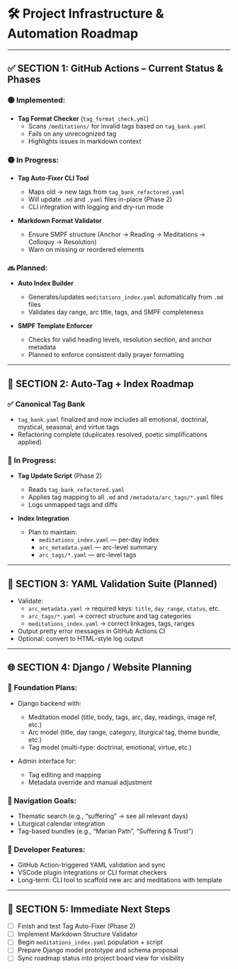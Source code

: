 
# 🛠️ Project Infrastructure & Automation Roadmap

---

## ✅ SECTION 1: GitHub Actions – Current Status & Phases

### 🟢 Implemented:

- **Tag Format Checker** (`tag_format_check.yml`)
  - Scans `/meditations/` for invalid tags based on `tag_bank.yaml`
  - Fails on any unrecognized tag
  - Highlights issues in markdown context

### 🟡 In Progress:

- **Tag Auto-Fixer CLI Tool**
  - Maps old → new tags from `tag_bank_refactored.yaml`
  - Will update `.md` and `.yaml` files in-place (Phase 2)
  - CLI integration with logging and dry-run mode

- **Markdown Format Validator**
  - Ensure SMPF structure (Anchor → Reading → Meditations → Colloquy → Resolution)
  - Warn on missing or reordered elements

### 🔜 Planned:

- **Auto Index Builder**
  - Generates/updates `meditations_index.yaml` automatically from `.md` files
  - Validates day range, arc title, tags, and SMPF completeness

- **SMPF Template Enforcer**
  - Checks for valid heading levels, resolution section, and anchor metadata
  - Planned to enforce consistent daily prayer formatting

---

## 🧠 SECTION 2: Auto-Tag + Index Roadmap

### ✅ Canonical Tag Bank

- `tag_bank.yaml` finalized and now includes all emotional, doctrinal, mystical, seasonal, and virtue tags
- Refactoring complete (duplicates resolved, poetic simplifications applied)

### 🔄 In Progress:

- **Tag Update Script** (Phase 2)
  - Reads `tag_bank_refactored.yaml`
  - Applies tag mapping to all `.md` and `/metadata/arc_tags/*.yaml` files
  - Logs unmapped tags and diffs

- **Index Integration**
  - Plan to maintain:
    - `meditations_index.yaml` — per-day index
    - `arc_metadata.yaml` — arc-level summary
    - `arc_tags/*.yaml` — arc-level tags

---

## 📑 SECTION 3: YAML Validation Suite (Planned)

- Validate:
  - `arc_metadata.yaml` → required keys: `title`, `day_range`, `status`, etc.
  - `arc_tags/*.yaml` → correct structure and tag categories
  - `meditations_index.yaml` → correct linkages, tags, ranges
- Output pretty error messages in GitHub Actions CI
- Optional: convert to HTML-style log output

---

## 🌐 SECTION 4: Django / Website Planning

### 🧱 Foundation Plans:

- Django backend with:
  - Meditation model (title, body, tags, arc, day, readings, image ref, etc.)
  - Arc model (title, day range, category, liturgical tag, theme bundle, etc.)
  - Tag model (multi-type: doctrinal, emotional, virtue, etc.)

- Admin interface for:
  - Tag editing and mapping
  - Metadata override and manual adjustment

### 🔎 Navigation Goals:

- Thematic search (e.g., “suffering” → see all relevant days)
- Liturgical calendar integration
- Tag-based bundles (e.g., “Marian Path”, “Suffering & Trust”)

### 🧰 Developer Features:

- GitHub Action-triggered YAML validation and sync
- VSCode plugin integrations or CLI format checkers
- Long-term: CLI tool to scaffold new arc and meditations with template

---

## 🚀 SECTION 5: Immediate Next Steps

- [ ] Finish and test Tag Auto-Fixer (Phase 2)
- [ ] Implement Markdown Structure Validator
- [ ] Begin `meditations_index.yaml` population + script
- [ ] Prepare Django model prototype and schema proposal
- [ ] Sync roadmap status into project board view for visibility

